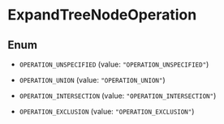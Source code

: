 

# ExpandTreeNodeOperation

## Enum


* `OPERATION_UNSPECIFIED` (value: `"OPERATION_UNSPECIFIED"`)

* `OPERATION_UNION` (value: `"OPERATION_UNION"`)

* `OPERATION_INTERSECTION` (value: `"OPERATION_INTERSECTION"`)

* `OPERATION_EXCLUSION` (value: `"OPERATION_EXCLUSION"`)



